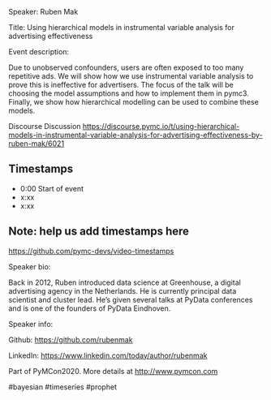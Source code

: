 
Speaker: Ruben Mak

Title: Using hierarchical models in instrumental variable analysis for advertising effectiveness


Event description:

Due to unobserved confounders, users are often exposed to too many repetitive ads. We will show how we use instrumental variable analysis to prove this is ineffective for advertisers. The focus of the talk will be choosing the model assumptions and how to implement them in pymc3. Finally, we show how hierarchical modelling can be used to combine these models.

Discourse Discussion
https://discourse.pymc.io/t/using-hierarchical-models-in-instrumental-variable-analysis-for-advertising-effectiveness-by-ruben-mak/6021


## Timestamps
- 0:00 Start of event
- x:xx 
- x:xx

## Note: help us add timestamps here
https://github.com/pymc-devs/video-timestamps

Speaker bio:

Back in 2012, Ruben introduced data science at Greenhouse, a digital advertising agency in the Netherlands. He is currently principal data scientist and cluster lead. He’s given several talks at PyData conferences and is one of the founders of PyData Eindhoven.


Speaker info:

Github: https://github.com/rubenmak

LinkedIn: https://www.linkedin.com/today/author/rubenmak


Part of PyMCon2020. 
More details at http://www.pymcon.com  

#bayesian #timeseries #prophet
